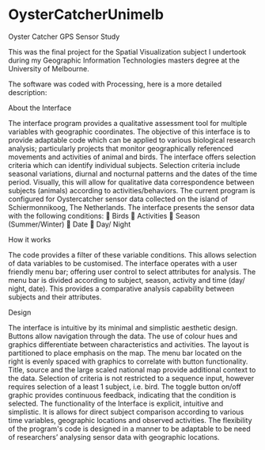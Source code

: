 # OysterCatcherUnimelb
Oyster Catcher GPS Sensor Study

This was the final project for the Spatial Visualization subject I undertook during my Geographic Information Technologies masters degree at the University of Melbourne.

The software was coded with Processing, here is a more detailed description:


About the Interface

The interface program provides a qualitative assessment tool for multiple variables with geographic coordinates. The objective of this interface is to provide adaptable code which can be applied to various biological research analysis; particularly projects that monitor geographically referenced movements and activities of animal and birds.
The interface offers selection criteria which can identify individual subjects. Selection criteria include seasonal variations, diurnal and nocturnal patterns and the dates of the time period. Visually, this will allow for qualitative data correspondence between subjects (animals) according to activities/behaviors.
The current program is configured for Oystercatcher sensor data collected on the island of Schiermonnikoog, The Netherlands. The interface presents the sensor data with the following conditions:
 Birds
 Activities
 Season (Summer/Winter)
 Date
 Day/ Night


How it works

The code provides a filter of these variable conditions. This allows selection of data variables to be customised. The interface operates with a user friendly menu bar; offering user control to select attributes for analysis. The menu bar is divided according to subject, season, activity and time (day/ night, date). This provides a comparative analysis capability between subjects and their attributes.


Design

The interface is intuitive by its minimal and simplistic aesthetic design. Buttons allow navigation through the data. The use of colour hues and graphics differentiate between characteristics and activities. The layout is partitioned to place emphasis on the map. The menu bar located on the right is evenly spaced with graphics to correlate with button functionality. Title, source and the large scaled national map provide additional context to the data.
Selection of criteria is not restricted to a sequence input, however requires selection of a least 1 subject, i.e. bird. The toggle button on/off graphic provides continuous feedback, indicating that the condition is selected.
The functionality of the Interface is explicit, intuitive and simplistic. It is allows for direct subject comparison according to various time variables, geographic locations and observed activities. The flexibility of the program's code is designed in a manner to be adaptable to be need of researchers’ analysing sensor data with geographic locations.
